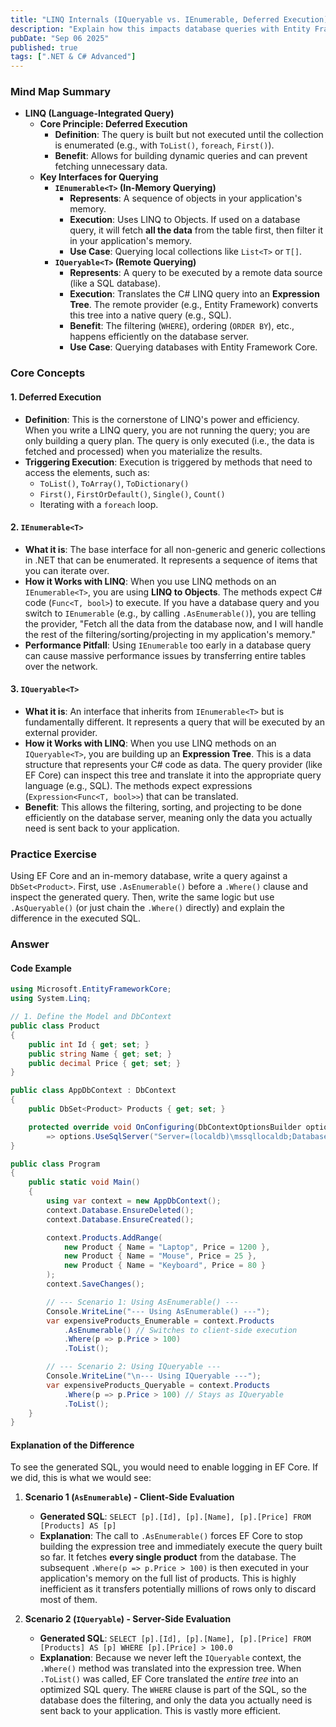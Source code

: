 ```yaml
---
title: "LINQ Internals (IQueryable vs. IEnumerable, Deferred Execution)"
description: "Explain how this impacts database queries with Entity Framework."
pubDate: "Sep 06 2025"
published: true
tags: [".NET & C# Advanced"]
---
```


### Mind Map Summary

- **LINQ (Language-Integrated Query)**
  - **Core Principle: Deferred Execution**
    - **Definition**: The query is built but not executed until the collection is enumerated (e.g., with `ToList()`, `foreach`, `First()`).
    - **Benefit**: Allows for building dynamic queries and can prevent fetching unnecessary data.
  - **Key Interfaces for Querying**
    - **`IEnumerable<T>` (In-Memory Querying)**
      - **Represents**: A sequence of objects in your application's memory.
      - **Execution**: Uses LINQ to Objects. If used on a database query, it will fetch **all the data** from the table first, then filter it in your application's memory.
      - **Use Case**: Querying local collections like `List<T>` or `T[]`.
    - **`IQueryable<T>` (Remote Querying)**
      - **Represents**: A query to be executed by a remote data source (like a SQL database).
      - **Execution**: Translates the C# LINQ query into an **Expression Tree**. The remote provider (e.g., Entity Framework) converts this tree into a native query (e.g., SQL).
      - **Benefit**: The filtering (`WHERE`), ordering (`ORDER BY`), etc., happens efficiently on the database server.
      - **Use Case**: Querying databases with Entity Framework Core.

### Core Concepts

#### 1. Deferred Execution
- **Definition**: This is the cornerstone of LINQ's power and efficiency. When you write a LINQ query, you are not running the query; you are only building a query plan. The query is only executed (i.e., the data is fetched and processed) when you materialize the results. 
- **Triggering Execution**: Execution is triggered by methods that need to access the elements, such as:
  - `ToList()`, `ToArray()`, `ToDictionary()`
  - `First()`, `FirstOrDefault()`, `Single()`, `Count()`
  - Iterating with a `foreach` loop.

#### 2. `IEnumerable<T>`
- **What it is**: The base interface for all non-generic and generic collections in .NET that can be enumerated. It represents a sequence of items that you can iterate over. 
- **How it Works with LINQ**: When you use LINQ methods on an `IEnumerable<T>`, you are using **LINQ to Objects**. The methods expect C# code (`Func<T, bool>`) to execute. If you have a database query and you switch to `IEnumerable` (e.g., by calling `.AsEnumerable()`), you are telling the provider, "Fetch all the data from the database now, and I will handle the rest of the filtering/sorting/projecting in my application's memory."
- **Performance Pitfall**: Using `IEnumerable` too early in a database query can cause massive performance issues by transferring entire tables over the network.

#### 3. `IQueryable<T>`
- **What it is**: An interface that inherits from `IEnumerable<T>` but is fundamentally different. It represents a query that will be executed by an external provider.
- **How it Works with LINQ**: When you use LINQ methods on an `IQueryable<T>`, you are building up an **Expression Tree**. This is a data structure that represents your C# code as data. The query provider (like EF Core) can inspect this tree and translate it into the appropriate query language (e.g., SQL). The methods expect expressions (`Expression<Func<T, bool>>`) that can be translated.
- **Benefit**: This allows the filtering, sorting, and projecting to be done efficiently on the database server, meaning only the data you actually need is sent back to your application.

### Practice Exercise

Using EF Core and an in-memory database, write a query against a `DbSet<Product>`. First, use `.AsEnumerable()` before a `.Where()` clause and inspect the generated query. Then, write the same logic but use `.AsQueryable()` (or just chain the `.Where()` directly) and explain the difference in the executed SQL.

### Answer

#### Code Example

```csharp
using Microsoft.EntityFrameworkCore;
using System.Linq;

// 1. Define the Model and DbContext
public class Product
{
    public int Id { get; set; }
    public string Name { get; set; }
    public decimal Price { get; set; }
}

public class AppDbContext : DbContext
{
    public DbSet<Product> Products { get; set; }

    protected override void OnConfiguring(DbContextOptionsBuilder options)
        => options.UseSqlServer("Server=(localdb)\mssqllocaldb;Database=LinqDemo;Trusted_Connection=True;"); // Replace with your connection string
}

public class Program
{
    public static void Main()
    {
        using var context = new AppDbContext();
        context.Database.EnsureDeleted();
        context.Database.EnsureCreated();

        context.Products.AddRange(
            new Product { Name = "Laptop", Price = 1200 },
            new Product { Name = "Mouse", Price = 25 },
            new Product { Name = "Keyboard", Price = 80 }
        );
        context.SaveChanges();

        // --- Scenario 1: Using AsEnumerable() ---
        Console.WriteLine("--- Using AsEnumerable() ---");
        var expensiveProducts_Enumerable = context.Products
            .AsEnumerable() // Switches to client-side execution
            .Where(p => p.Price > 100)
            .ToList();

        // --- Scenario 2: Using IQueryable ---
        Console.WriteLine("\n--- Using IQueryable ---");
        var expensiveProducts_Queryable = context.Products
            .Where(p => p.Price > 100) // Stays as IQueryable
            .ToList();
    }
}
```

#### Explanation of the Difference

To see the generated SQL, you would need to enable logging in EF Core. If we did, this is what we would see:

1.  **Scenario 1 (`AsEnumerable`) - Client-Side Evaluation**
    -   **Generated SQL**: `SELECT [p].[Id], [p].[Name], [p].[Price] FROM [Products] AS [p]`
    -   **Explanation**: The call to `.AsEnumerable()` forces EF Core to stop building the expression tree and immediately execute the query built so far. It fetches **every single product** from the database. The subsequent `.Where(p => p.Price > 100)` is then executed in your application's memory on the full list of products. This is highly inefficient as it transfers potentially millions of rows only to discard most of them.

2.  **Scenario 2 (`IQueryable`) - Server-Side Evaluation**
    -   **Generated SQL**: `SELECT [p].[Id], [p].[Name], [p].[Price] FROM [Products] AS [p] WHERE [p].[Price] > 100.0`
    -   **Explanation**: Because we never left the `IQueryable` context, the `.Where()` method was translated into the expression tree. When `.ToList()` was called, EF Core translated the *entire tree* into an optimized SQL query. The `WHERE` clause is part of the SQL, so the database does the filtering, and only the data you actually need is sent back to your application. This is vastly more efficient.